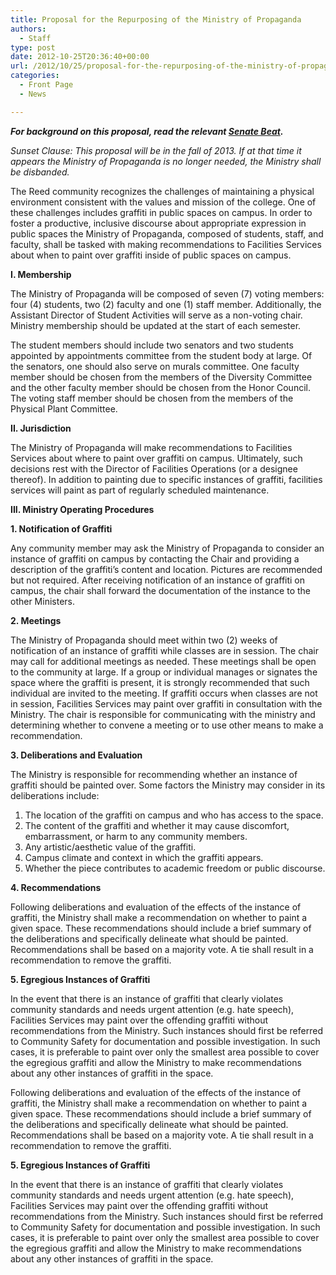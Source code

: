 ```yaml
---
title: Proposal for the Repurposing of the Ministry of Propaganda
authors: 
  - Staff
type: post
date: 2012-10-25T20:36:40+00:00
url: /2012/10/25/proposal-for-the-repurposing-of-the-ministry-of-propaganda/
categories:
  - Front Page
  - News

---
```

_**For background on this proposal, read the relevant [Senate Beat][1].**_

_Sunset Clause: This proposal will be in the fall of 2013. If at that time it appears the Ministry of Propaganda is no longer needed, the Ministry shall be disbanded._

The Reed community recognizes the challenges of maintaining a physical environment consistent with the values and mission of the college. One of these challenges includes graffiti in public spaces on campus. In order to foster a productive, inclusive discourse about appropriate expression in public spaces the Ministry of Propaganda, composed of students, staff, and faculty, shall be tasked with making recommendations to Facilities Services about when to paint over graffiti inside of public spaces on campus.

**I. Membership**

The Ministry of Propaganda will be composed of seven (7) voting members: four (4) students, two (2) faculty and one (1) staff member. Additionally, the Assistant Director of Student Activities will serve as a non-voting chair. Ministry membership should be updated at the start of each semester.

The student members should include two senators and two students appointed by appointments committee from the student body at large. Of the senators, one should also serve on murals committee. One faculty member should be chosen from the members of the Diversity Committee and the other faculty member should be chosen from the Honor Council. The voting staff member should be chosen from the members of the Physical Plant Committee.

**II. Jurisdiction**

The Ministry of Propaganda will make recommendations to Facilities Services about where to paint over graffiti on campus. Ultimately, such decisions rest with the Director of Facilities Operations (or a designee thereof). In addition to painting due to specific instances of graffiti, facilities services will paint as part of regularly scheduled maintenance.

**III. Ministry Operating Procedures**

**1. Notification of Graffiti**

Any community member may ask the Ministry of Propaganda to consider an instance of graffiti on campus by contacting the Chair and providing a description of the graffiti’s content and location. Pictures are recommended but not required. After receiving notification of an instance of graffiti on campus, the chair shall forward the documentation of the instance to the other Ministers.

**2. Meetings**

The Ministry of Propaganda should meet within two (2) weeks of notification of an instance of graffiti while classes are in session. The chair may call for additional meetings as needed. These meetings shall be open to the community at large. If a group or individual manages or signates the space where the graffiti is present, it is strongly recommended that such individual are invited to the meeting. If graffiti occurs when classes are not in session, Facilities Services may paint over graffiti in consultation with the Ministry. The chair is responsible for communicating with the ministry and determining whether to convene a meeting or to use other means to make a recommendation.

**3. Deliberations and Evaluation**

The Ministry is responsible for recommending whether an instance of graffiti should be painted over. Some factors the Ministry may consider in its deliberations include:

  1. The location of the graffiti on campus and who has access to the space.
  2. The content of the graffiti and whether it may cause discomfort, embarrassment, or harm to any community members.
  3. Any artistic/aesthetic value of the graffiti.
  4. Campus climate and context in which the graffiti appears.
  5. Whether the piece contributes to academic freedom or public discourse.

**4. Recommendations**

Following deliberations and evaluation of the effects of the instance of graffiti, the Ministry shall make a recommendation on whether to paint a given space. These recommendations should include a brief summary of the deliberations and specifically delineate what should be painted. Recommendations shall be based on a majority vote. A tie shall result in a recommendation to remove the graffiti.

**5. Egregious Instances of Graffiti**

In the event that there is an instance of graffiti that clearly violates community standards and needs urgent attention (e.g. hate speech), Facilities Services may paint over the offending graffiti without recommendations from the Ministry. Such instances should first be referred to Community Safety for documentation and possible investigation. In such cases, it is preferable to paint over only the smallest area possible to cover the egregious graffiti and allow the Ministry to make recommendations about any other instances of graffiti in the space.

Following deliberations and evaluation of the effects of the instance of graffiti, the Ministry shall make a recommendation on whether to paint a given space. These recommendations should include a brief summary of the deliberations and specifically delineate what should be painted. Recommendations shall be based on a majority vote. A tie shall result in a recommendation to remove the graffiti.

**5. Egregious Instances of Graffiti**

In the event that there is an instance of graffiti that clearly violates community standards and needs urgent attention (e.g. hate speech), Facilities Services may paint over the offending graffiti without recommendations from the Ministry. Such instances should first be referred to Community Safety for documentation and possible investigation. In such cases, it is preferable to paint over only the smallest area possible to cover the egregious graffiti and allow the Ministry to make recommendations about any other instances of graffiti in the space.

 [1]: http://www.reedquest.org/2012/10/senate-beat-rd-patrols-graffiti-and-sustainability/ "Senate Beat: RD Patrols, Graffiti, and Sustainability"